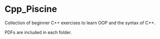 # Cpp_Piscine
Collection of beginner C++ exercises to learn OOP and the syntax of C++.


PDFs are included in each folder.
